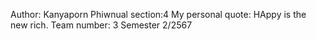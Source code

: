 Author: Kanyaporn Phiwnual
section:4
My personal quote: HAppy is the new rich.
Team number: 3
Semester 2/2567
